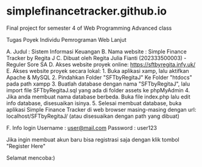 # simplefinancetracker.github.io
Final project for semester 4 of Web Programming Advanced class

Tugas Poyek Individu Pemrograman Web Lanjut

A. Judul	: Sistem Informasi Keuangan
B. Nama website	: Simple Finance Tracker by Regita J
C. Dibuat oleh Regita Julia Fianti (202333500003) - Reguler Sore SA
D. Akses website proyek online: https://sftbyregita.infy.uk/
E. Akses website proyek secara lokal:
    1. Buka aplikasi xamp, lalu aktifkan Apache & MySQL
    2. Pindahkan Folder "SFTbyRegitaJ" Ke Folder "htdocs" pada path xampp
    3. Buatlah database dengan nama "SFTbyRegitaJ", lalu import file SFTbyRegitaJ.sql yang ada di folder assets ke phpMyAdmin
    4. Jika anda membuat nama database berbeda. Buka file index.php lalu edit info database, disesuaikan isinya.
    5. Selesai membuat database, buka aplikasi Simple Finance Tracker di web browser masing-masing dengan url: localhost/SFTbyRegitaJ/ (atau disesuaikan dengan path yang dibuat)

F. Info login
    Username : user@mail.com
    Password : user123
    
Jika ingin membuat akun baru bisa registrasi saja dengan klik tombol "Register Here"

Selamat mencoba:)
